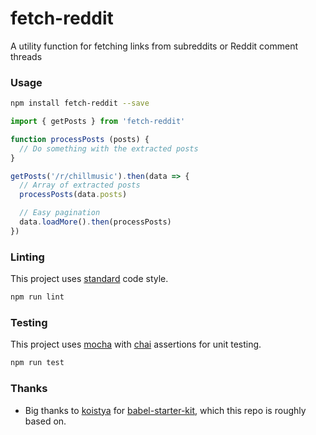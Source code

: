 fetch-reddit
============

A utility function for fetching links from subreddits or Reddit comment threads

### Usage

```bash
npm install fetch-reddit --save
```

```js
import { getPosts } from 'fetch-reddit'

function processPosts (posts) {
  // Do something with the extracted posts
}

getPosts('/r/chillmusic').then(data => {
  // Array of extracted posts
  processPosts(data.posts)

  // Easy pagination
  data.loadMore().then(processPosts)
})
```

### Linting

This project uses [standard](https://github.com/feross/standard) code style.

```bash
npm run lint
```

### Testing

This project uses [mocha](https://github.com/mochajs/mocha) with [chai](https://github.com/chaijs/chai) assertions for unit testing.

```bash
npm run test
```

### Thanks

* Big thanks to [koistya](https://github.com/koistya) for [babel-starter-kit](https://github.com/kriasoft/babel-starter-kit), which this repo is roughly based on.
